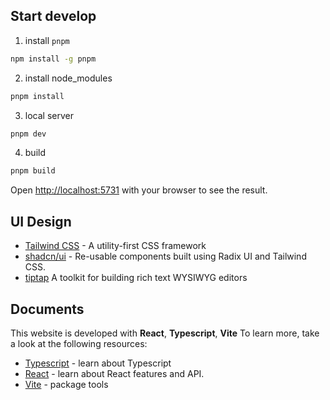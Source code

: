## Start develop

1. install `pnpm`

```bash
npm install -g pnpm
```

2. install node_modules

```bash
pnpm install
```

3. local server

```bash
pnpm dev
```

4. build

```bash
pnpm build
```

Open [http://localhost:5731](http://localhost:5731) with your browser to see the result.

## UI Design

- [Tailwind CSS](https://tailwindcss.com/) - A utility-first CSS framework
- [shadcn/ui](https://ui.shadcn.com/) - Re-usable components built using Radix UI and Tailwind CSS.
- [tiptap](https://tiptap.dev/docs/editor/introduction) A toolkit for building rich text WYSIWYG editors

## Documents

This website is developed with **React**, **Typescript**, **Vite**
To learn more, take a look at the following resources:

- [Typescript](https://www.typescriptlang.org/docs/) - learn about Typescript
- [React](https://react.dev/learn) - learn about React features and API.
- [Vite](https://vitejs.dev/) - package tools
